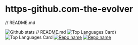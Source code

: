 # https-github.com-the-evolver
// README.md

![Github stats](https://github-readme-stats.vercel.app/api?username=**the-evolver**&theme=highcontrast&show_icons=true&count_private=true)
// README.md
![Top Languages Card](https://github-readme-stats.vercel.app/api/top-langs/?username=the-evolver&layout=compact))
![Top Languages Card](https://github-readme-stats.vercel.app/api/top-langs/?username=the-evolver&hide=javascript,html)
[![Repo name](https://github-readme-stats.vercel.app/api/pin/?username=the-evolver&repo=https-github.com-the-evolver)](https://github.com/yourusername/https-github.com-the-evolver)
[![Repo name](https://github-readme-stats.vercel.app/api/pin/?username=the-evolver&repo=https-github.com-the-evolver&show_owner=true)](https://github.com/the-evolver/https-github.com-the-evolver)
